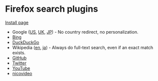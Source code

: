 Firefox search plugins
======================

[Install page](https://taotao54321.github.io/firefox-searchplugins/)

* Google
  ([US](https://www.google.com/?gws_rd=cr&pws=0),
   [UK](https://www.google.co.uk/?gws_rd=cr&pws=0),
   [JP](https://www.google.co.jp/?gws_rd=cr&pws=0)) - No country redirect, no personalization.
* [Bing](https://www.bing.com/)
* [DuckDuckGo](https://duckduckgo.com/)
* Wikipedia
  ([en](https://en.wikipedia.org/),
   [ja](https://ja.wikipedia.org/)) - Always do full-text search, even if an exact match exists.
* [GitHub](https://github.com/)
* [Twitter](https://twitter.com/)
* [YouTube](https://www.youtube.com/)
* [nicovideo](http://www.nicovideo.jp/video_top)
